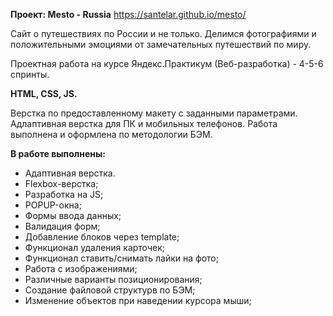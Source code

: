 **Проект: Меsto - Russia**
https://santelar.github.io/mesto/

Сайт о путешествиях по России и не только. Делимся фотографиями и положительными эмоциями от замечательных путешествий по миру.

Проектная работа на курсе Яндекс.Практикум (Веб-разработка) -
4-5-6 спринты.

**HTML, CSS, JS.**

Верстка по предоставленному макету с заданными параметрами. Адлаптивная верстка для ПК и мобильных телефонов.
Работа выполнена и оформлена по методологии БЭМ.

**В работе выполнены:**
 * Адаптивная верстка.
 * Flexbox-верстка;
 * Разработка на JS;
 * POPUP-окна;
 * Формы ввода данных;
 * Валидация форм;
 * Добавление блоков через template;
 * Функционал удаления карточек;
 * Функционал ставить/снимать лайки на фото;
 * Работа с изображениями;
 * Различные варианты позиционирования;
 * Создание файловой структурв по БЭМ;
 * Изменение объектов при наведении курсора мыши;
